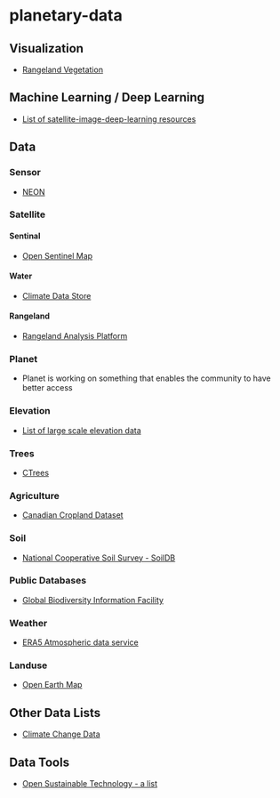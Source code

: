 # planetary-data

## Visualization
* [Rangeland Vegetation](https://rangelands.app/rap/?biomass_t=herbaceous&ll=39.0000,-98.0000&z=5)

## Machine Learning / Deep Learning
* [List of satellite-image-deep-learning resources](https://github.com/robmarkcole/satellite-image-deep-learning)

## Data

### Sensor
* [NEON](https://data.neonscience.org/)

### Satellite
#### Sentinal
* [Open Sentinel Map](https://visionsystemsinc.github.io/open-sentinel-map/)

#### Water
* [Climate Data Store](https://cds.climate.copernicus.eu/#!/search?text=ERA5&type=dataset&keywords=((%20%22Product%20type:%20Reanalysis%22%20)%20AND%20(%20%22Spatial%20coverage:%20Global%22%20)%20AND%20(%20%22Temporal%20coverage:%20Past%22%20)%20AND%20(%20%22Provider:%20Copernicus%20C3S%22%20)))

#### Rangeland
* [Rangeland Analysis Platform](https://rangelands.app/)

### Planet
* Planet is working on something that enables the community to have better access

### Elevation
* [List of large scale elevation data](https://github.com/DahnJ/Awesome-DEM)

### Trees
* [CTrees](https://ctrees.org/products/country-jurisdiction)

### Agriculture
* [Canadian Cropland Dataset](https://github.com/bioinfoUQAM/Canadian-cropland-dataset)

### Soil
* [National Cooperative Soil Survey - SoilDB](https://ncss-tech.github.io/soilDB/)

### Public Databases
* [Global Biodiversity Information Facility](https://glaroc.github.io/gbif_globe/)

### Weather
* [ERA5 Atmospheric data service](https://github.com/google-research/arco-era5)

### Landuse
* [Open Earth Map](https://open-earth-map.org/)

## Other Data Lists
* [Climate Change Data](https://github.com/KKulma/climate-change-data)

## Data Tools
* [Open Sustainable Technology - a list](https://github.com/protontypes/open-sustainable-technology#sustainable-development-goals)
